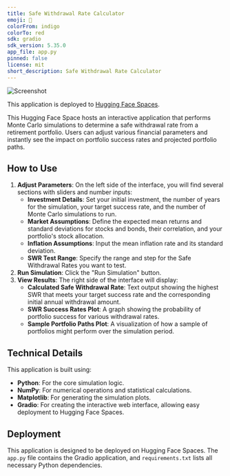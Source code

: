 ```yaml
---
title: Safe Withdrawal Rate Calculator
emoji: 🏢
colorFrom: indigo
colorTo: red
sdk: gradio
sdk_version: 5.35.0
app_file: app.py
pinned: false
license: mit
short_description: Safe Withdrawal Rate Calculator
---
```


![Screenshot](screenshot.png)

This application is deployed to [Hugging Face Spaces](https://huggingface.co/spaces/liaoch/Safe-Withdrawal-Rate-Calculator).

This Hugging Face Space hosts an interactive application that performs Monte Carlo simulations to determine a safe withdrawal rate from a retirement portfolio. Users can adjust various financial parameters and instantly see the impact on portfolio success rates and projected portfolio paths.

## How to Use

1.  **Adjust Parameters**: On the left side of the interface, you will find several sections with sliders and number inputs:
    *   **Investment Details**: Set your initial investment, the number of years for the simulation, your target success rate, and the number of Monte Carlo simulations to run.
    *   **Market Assumptions**: Define the expected mean returns and standard deviations for stocks and bonds, their correlation, and your portfolio's stock allocation.
    *   **Inflation Assumptions**: Input the mean inflation rate and its standard deviation.
    *   **SWR Test Range**: Specify the range and step for the Safe Withdrawal Rates you want to test.
2.  **Run Simulation**: Click the "Run Simulation" button.
3.  **View Results**: The right side of the interface will display:
    *   **Calculated Safe Withdrawal Rate**: Text output showing the highest SWR that meets your target success rate and the corresponding initial annual withdrawal amount.
    *   **SWR Success Rates Plot**: A graph showing the probability of portfolio success for various withdrawal rates.
    *   **Sample Portfolio Paths Plot**: A visualization of how a sample of portfolios might perform over the simulation period.

## Technical Details

This application is built using:

*   **Python**: For the core simulation logic.
*   **NumPy**: For numerical operations and statistical calculations.
*   **Matplotlib**: For generating the simulation plots.
*   **Gradio**: For creating the interactive web interface, allowing easy deployment to Hugging Face Spaces.

## Deployment

This application is designed to be deployed on Hugging Face Spaces. The `app.py` file contains the Gradio application, and `requirements.txt` lists all necessary Python dependencies.
